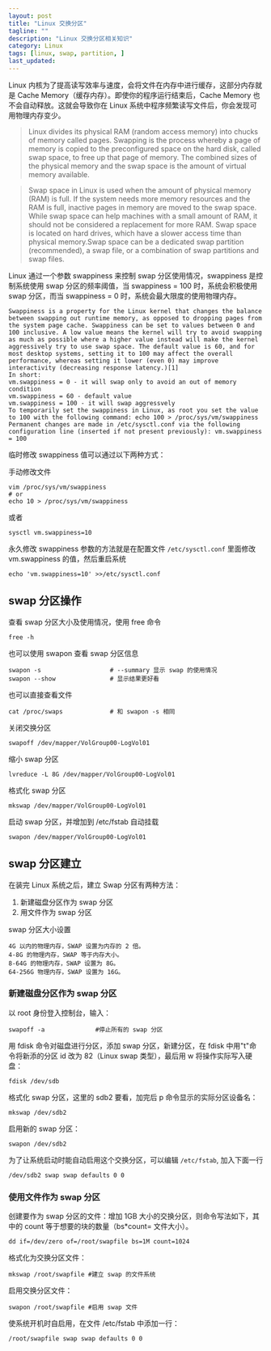 ```yaml
---
layout: post
title: "Linux 交换分区"
tagline: ""
description: "Linux 交换分区相关知识"
category: Linux
tags: [linux, swap, partition, ]
last_updated:
---
```


Linux 内核为了提高读写效率与速度，会将文件在内存中进行缓存，这部分内存就是 Cache Memory（缓存内存）。即使你的程序运行结束后，Cache Memory 也不会自动释放。这就会导致你在 Linux 系统中程序频繁读写文件后，你会发现可用物理内存变少。

> Linux divides its physical RAM (random access memory) into chucks of memory called pages. Swapping is the process whereby a page of memory is copied to the preconfigured space on the hard disk, called swap space, to free up that page of memory. The combined sizes of the physical memory and the swap space is the amount of virtual memory available.

> Swap space in Linux is used when the amount of physical memory (RAM) is full. If the system needs more memory resources and the RAM is full, inactive pages in memory are moved to the swap space. While swap space can help machines with a small amount of RAM, it should not be considered a replacement for more RAM. Swap space is located on hard drives, which have a slower access time than physical memory.Swap space can be a dedicated swap partition (recommended), a swap file, or a combination of swap partitions and swap files.

Linux 通过一个参数 swappiness 来控制 swap 分区使用情况，swappiness 是控制系统使用 swap 分区的频率阈值，当 swappiness = 100 时，系统会积极使用 swap 分区，而当 swappiness = 0 时，系统会最大限度的使用物理内存。

    Swappiness is a property for the Linux kernel that changes the balance between swapping out runtime memory, as opposed to dropping pages from the system page cache. Swappiness can be set to values between 0 and 100 inclusive. A low value means the kernel will try to avoid swapping as much as possible where a higher value instead will make the kernel aggressively try to use swap space. The default value is 60, and for most desktop systems, setting it to 100 may affect the overall performance, whereas setting it lower (even 0) may improve interactivity (decreasing response latency.)[1]
    In short:
    vm.swappiness = 0 - it will swap only to avoid an out of memory condition
    vm.swappiness = 60 - default value
    vm.swappiness = 100 - it will swap aggressvely
    To temporarily set the swappiness in Linux, as root you set the value to 100 with the following command: echo 100 > /proc/sys/vm/swappiness
    Permanent changes are made in /etc/sysctl.conf via the following configuration line (inserted if not present previously): vm.swappiness = 100

临时修改 swappiness 值可以通过以下两种方式：

手动修改文件

    vim /proc/sys/vm/swappiness
    # or
    echo 10 > /proc/sys/vm/swappiness

或者

    sysctl vm.swappiness=10

永久修改 swappiness 参数的方法就是在配置文件 `/etc/sysctl.conf` 里面修改 vm.swappiness 的值，然后重启系统

    echo 'vm.swappiness=10' >>/etc/sysctl.conf

## swap 分区操作

查看 swap 分区大小及使用情况，使用 free 命令

    free -h

也可以使用 swapon 查看 swap 分区信息

    swapon -s                   # --summary 显示 swap 的使用情况
    swapon --show               # 显示结果更好看

也可以直接查看文件

    cat /proc/swaps             # 和 swapon -s 相同

关闭交换分区

    swapoff /dev/mapper/VolGroup00-LogVol01

缩小 swap 分区

    lvreduce -L 8G /dev/mapper/VolGroup00-LogVol01

格式化 swap 分区

    mkswap /dev/mapper/VolGroup00-LogVol01

启动 swap 分区，并增加到 /etc/fstab 自动挂载

    swapon /dev/mapper/VolGroup00-LogVol01

## swap 分区建立
在装完 Linux 系统之后，建立 Swap 分区有两种方法：

1. 新建磁盘分区作为 swap 分区
2. 用文件作为 swap 分区

swap 分区大小设置

    4G 以内的物理内存，SWAP 设置为内存的 2 倍。
    4-8G 的物理内存，SWAP 等于内存大小。
    8-64G 的物理内存，SWAP 设置为 8G。
    64-256G 物理内存，SWAP 设置为 16G。

### 新建磁盘分区作为 swap 分区
以 root 身份登入控制台，输入：

    swapoff -a              #停止所有的 swap 分区

用 fdisk 命令对磁盘进行分区，添加 swap 分区，新建分区，在 fdisk 中用"t"命令将新添的分区 id 改为 82（Linux swap 类型），最后用 w 将操作实际写入硬盘：

    fdisk /dev/sdb

格式化 swap 分区，这里的 sdb2 要看，加完后 p 命令显示的实际分区设备名：

    mkswap /dev/sdb2

启用新的 swap 分区：

    swapon /dev/sdb2

为了让系统启动时能自动启用这个交换分区，可以编辑 `/etc/fstab`, 加入下面一行

    /dev/sdb2 swap swap defaults 0 0

### 使用文件作为 swap 分区

创建要作为 swap 分区的文件：增加 1GB 大小的交换分区，则命令写法如下，其中的 count 等于想要的块的数量（bs*count= 文件大小）。

    dd if=/dev/zero of=/root/swapfile bs=1M count=1024

格式化为交换分区文件：

    mkswap /root/swapfile #建立 swap 的文件系统

启用交换分区文件：

    swapon /root/swapfile #启用 swap 文件

使系统开机时自启用，在文件 /etc/fstab 中添加一行：

    /root/swapfile swap swap defaults 0 0

